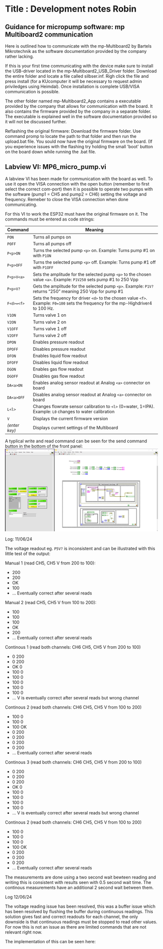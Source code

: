 # Title : Development notes Robin


## Guidance for micropump software: mp Multiboard2 communication

Here is outlined how to communicate with the mp-Multiboard2 by Bartels Mikrotechnik as the software documentation provided by the company rather lacking.

If this is your first time communicating with the device make sure to install the USB-driver located in the mp-Multiboard2_USB_Driver folder. Download the entire folder and locate a file called silbser.inf. Righ click the file and press install (for a KUcomputer it will be necessary to request admin priviledges using Heimdal). Once installation is complete USB/VISA communication is possible.

The other folder named mp-Multiboard2_App contains a executable provided by the company that allows for communication with the board. It also contains the firmware provided by the company in a separate folder. The executable is explained well in the software documentation provided so it will not be discussed further.

Reflashing the original firmware: Download the firmware folder. Use command promp to locate the path to that folder and then run the upload.bat file. You sould now have the original firmware on the board. (If you experience issues with the flashing try holding the small 'boot' button on the board down while running the .bat file.

## Labview VI: MP6_micro_pump.vi

A labview VI has been made for communication with the board as well. To use it open the VISA connection with the open button (remember to first select the correct com-port) then it is possible to operate two pumps with the software (pump1 = CH5 and pump2 = CH6) setting the voltage and frequency. Remeber to close the VISA connection when done communicating.

For this VI to work the ESP32 must have the original firmware on it. The commands must be entered as code strings:

| Command       | Meaning                                                                                      |
|---------------|----------------------------------------------------------------------------------------------|
| `PON`         | Turns all pumps on                                                                           |
| `POFF`        | Turns all pumps off                                                                          |
| `P<p>ON`      | Turns the selected pump `<p>` on. Example: Turns pump #1 on with `P1ON`                      |
| `P<p>OFF`     | Turns the selected pump `<p>` off. Example: Turns pump #1 off with `P1OFF`                   |
| `P<p>V<a>`    | Sets the amplitude for the selected pump `<p>` to the chosen value `<a>`. Example: `P1V250` sets pump #1 to 250 Vpp |
| `P<p>V?`      | Gets the amplitude for the selected pump `<p>`. Example: `P1V?` returns “250” meaning 250 Vpp for pump #1 |
| `F<d>=<f>`    | Sets the frequency for driver `<d>` to the chosen value `<f>`. Example: `F0=100` sets the frequency for the mp-Highdriver4 to 100 Hz. |
| `V1ON`        | Turns valve 1 on                                                                             |
| `V2ON`        | Turns valve 2 on                                                                             |
| `V1OFF`       | Turns valve 1 off                                                                            |
| `V2OFF`       | Turns valve 2 off                                                                            |
| `DPON`        | Enables pressure readout                                                                     |
| `DPOFF`       | Disables pressure readout                                                                    |
| `DFON`        | Enables liquid flow readout                                                                  |
| `DFOFF`       | Disables liquid flow readout                                                                 |
| `DGON`        | Enables gas flow readout                                                                     |
| `DGOFF`       | Disables gas flow readout                                                                    |
| `DA<a>ON`     | Enables analog sensor readout at Analog `<a>` connector on board                             |
| `DA<a>OFF`    | Disables analog sensor readout at Analog `<a>` connector on board                            |
| `L<l>`        | Changes flowrate sensor calibration to `<l>` (0=water, 1=IPA). Example: `L0` changes to water calibration |
| `V`           | Displays the current firmware version                                                        |
| *(enter key)* | Displays current settings of the Multiboard                                                  |

A typlical write and read command can be seen for the send command button in the bottom of the front panel:
![image](https://github.com/vgkinis/high_accuracy_vaporiser_NBI/blob/main/Robin_software/Images/IMG_send_command_110624.png)

Log: 11/06/24

The voltage readout eg. `P5V?` is inconsistent and can be illustrated with this little test of the output:

Manual 1 (read CH5, CH5 V from 200 to 100):
- 200
- 200
- OK
- 100
- ...
Eventually correct after several reads

Manual 2 (read CH5, CH5 V from 100 to 200):
- 100
- 100
- 100
- OK
- 200
- ...
Eventually correct after several reads

Continous 1 (read both channels: CH6 CH5, CH5 V from 200 to 100)
- 0 200
- 0 200
- OK 0
- 100 0
- 100 0
- 100 0
- 100 0
- 100 0
- ...
V is eventually correct after several reads but wrong channel

Continous 2 (read both channels: CH6 CH5, CH5 V from 100 to 200)
- 100 0
- 100 0
- 100 OK
- 0 200
- 0 200
- 0 200
- 0 200
- ...
Eventually correct after several reads

Continous 3 (read both channels: CH6 CH5, CH5 V from 200 to 100)
- 0 200
- 0 200
- 0 200
- OK 0
- 100 0
- 100 0
- 100 0
- 100 0
- ...
V is eventually correct after several reads but wrong channel

Continous 2 (read both channels: CH6 CH5, CH5 V from 100 to 200)
- 100 0
- 100 0
- 100 0
- 100 OK
- 0 200
- 0 200
- 0 200
- ...
Eventually correct after several reads

The measurements are done using a two second wait bewteen reading and writing this is consistent with results seen with 0.5 second wait time. The continous measurements have an additional 2 second wait between them.

Log 12/06/24

The voltage reading issue has been resolved, this was a buffer issue which has been resolved by flushing the buffer during continuous readings. This solution gives fast and correct readouts for each channel, the only downside is that continuous readings must be stopped to read other values. For now this is not an issue as there are limited commands that are not relevant right now.

The implementation of this can be seen here:
